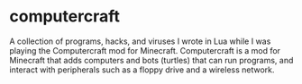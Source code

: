 computercraft
=============

A collection of programs, hacks, and viruses I wrote in Lua while I was playing the Computercraft mod for Minecraft. Computercraft is a mod for Minecraft that adds computers and bots (turtles) that can run programs, and interact with peripherals such as a floppy drive and a wireless network.
